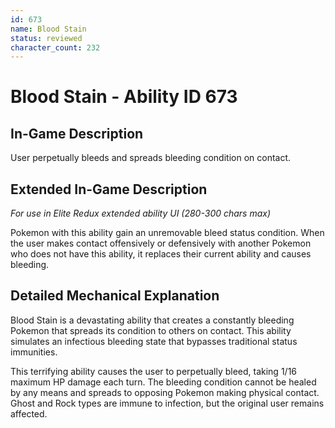 ```yaml
---
id: 673
name: Blood Stain
status: reviewed
character_count: 232
---
```


# Blood Stain - Ability ID 673

## In-Game Description
User perpetually bleeds and spreads bleeding condition on contact.

## Extended In-Game Description
*For use in Elite Redux extended ability UI (280-300 chars max)*

Pokemon with this ability gain an unremovable bleed status condition. When the user makes contact offensively or defensively with another Pokemon who does not have this ability, it replaces their current ability and causes bleeding.

## Detailed Mechanical Explanation

Blood Stain is a devastating ability that creates a constantly bleeding Pokemon that spreads its condition to others on contact. This ability simulates an infectious bleeding state that bypasses traditional status immunities.

This terrifying ability causes the user to perpetually bleed, taking 1/16 maximum HP damage each turn. The bleeding condition cannot be healed by any means and spreads to opposing Pokemon making physical contact. Ghost and Rock types are immune to infection, but the original user remains affected.